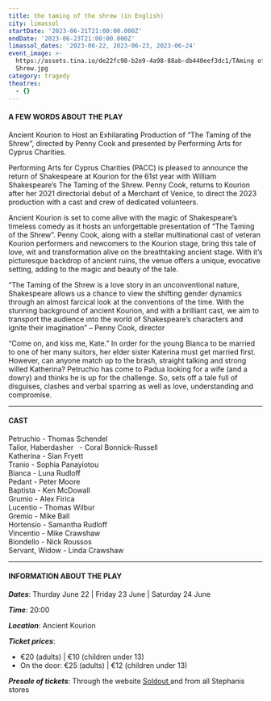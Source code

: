 ```yaml
---
title: the taming of the shrew (in English)
city: limassol
startDate: '2023-06-21T21:00:00.000Z'
endDate: '2023-06-23T21:00:00.000Z'
limassol_dates: '2023-06-22, 2023-06-23, 2023-06-24'
event_image: >-
  https://assets.tina.io/de22fc98-b2e9-4a98-88ab-db440eef3dc1/TAming of the
  Shrew.jpg
category: tragedy
theatres:
  - {}
---
```


#### A FEW WORDS ABOUT THE PLAY

Ancient Kourion to Host an Exhilarating Production of “The Taming of the Shrew”, directed by Penny Cook and presented by Performing Arts for Cyprus Charities.

Performing Arts for Cyprus Charities (PACC) is pleased to announce the return of Shakespeare at Kourion for the 61st year with William Shakespeare’s The Taming of the Shrew. Penny Cook, returns to Kourion after her 2021 directorial debut of a Merchant of Venice, to direct the 2023 production with a cast and crew of dedicated volunteers.

Ancient Kourion is set to come alive with the magic of Shakespeare’s timeless comedy as it hosts an unforgettable presentation of “The Taming of the Shrew”. Penny Cook, along with a stellar multinational cast of veteran Kourion performers and newcomers to the Kourion stage, bring this tale of love, wit and transformation alive on the breathtaking ancient stage. With it’s picturesque backdrop of ancient ruins, the venue offers a unique, evocative setting, adding to the magic and beauty of the tale.

“The Taming of the Shrew is a love story in an unconventional nature, Shakespeare allows us a chance to view the shifting gender dynamics through an almost farcical look at the conventions of the time. With the stunning background of ancient Kourion, and with a brilliant cast, we aim to transport the audience ιnto the world of Shakespeare’s characters and ignite their imagination” – Penny Cook, director

“Come on, and kiss me, Kate.” In order for the young Bianca to be married to one of her many suitors, her elder sister Katerina must get married first. However, can anyone match up to the brash, straight talking and strong willed Katherina? Petruchio has come to Padua looking for a wife (and a dowry) and thinks he is up for the challenge. So,
sets off a tale full of disguises, clashes and verbal sparring as well as love, understanding and compromise.

***

#### CAST

Petruchio - Thomas Schendel\
Tailor, Haberdasher   - Coral Bonnick-Russell\
Katherina - Sian Fryett\
Tranio - Sophia Panayiotou\
Bianca - Luna Rudloff\
Pedant - Peter Moore\
Baptista - Ken McDowall\
Grumio - Alex Firica\
Lucentio - Thomas Wilbur\
Gremio - Mike Ball\
Hortensio - Samantha Rudloff\
Vincentio - Mike Crawshaw\
Biondello - Nick Roussos\
Servant, Widow - Linda Crawshaw

***

#### INFORMATION ABOUT THE PLAY

***Dates***: Thurday June 22 | Friday 23 June | Saturday 24 June

***Time***: 20:00

***Location***: Ancient Kourion

***Ticket prices***:

* €20 (adults) | €10 (children under 13)
* On the door: €25 (adults) | €12 (children under 13)

***Presale of tickets***: Through the website [Soldout ](https://www.soldoutticketbox.com/the-taming-of-the-shew-pacc-jun-2023/?lang=en)and from all Stephanis stores
